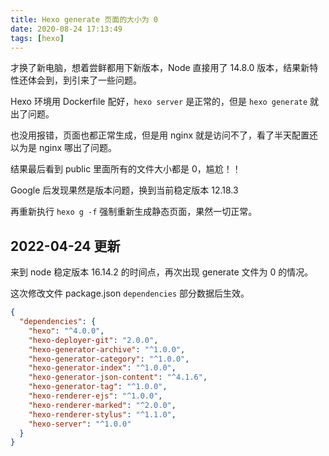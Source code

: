 ```yaml
---
title: Hexo generate 页面的大小为 0
date: 2020-08-24 17:13:49
tags: [hexo]
---
```


才换了新电脑，想着尝鲜都用下新版本，Node 直接用了 14.8.0 版本，结果新特性还体会到，到引来了一些问题。

<!-- more -->
<!-- toc -->

Hexo 环境用 Dockerfile 配好，`hexo server` 是正常的，但是 `hexo generate` 就出了问题。

也没用报错，页面也都正常生成，但是用 nginx 就是访问不了，看了半天配置还以为是 nginx 哪出了问题。

结果最后看到 public 里面所有的文件大小都是 0，尴尬！！

Google 后发现果然是版本问题，换到当前稳定版本 12.18.3

再重新执行 `hexo g -f` 强制重新生成静态页面，果然一切正常。

## 2022-04-24 更新

来到 node 稳定版本 16.14.2 的时间点，再次出现 generate 文件为 0 的情况。

这次修改文件 package.json `dependencies` 部分数据后生效。

```json
{
  "dependencies": {
    "hexo": "^4.0.0",
    "hexo-deployer-git": "2.0.0",
    "hexo-generator-archive": "^1.0.0",
    "hexo-generator-category": "^1.0.0",
    "hexo-generator-index": "^1.0.0",
    "hexo-generator-json-content": "^4.1.6",
    "hexo-generator-tag": "^1.0.0",
    "hexo-renderer-ejs": "^1.0.0",
    "hexo-renderer-marked": "^2.0.0",
    "hexo-renderer-stylus": "^1.1.0",
    "hexo-server": "^1.0.0"
  }
}
```

